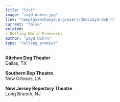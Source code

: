 ```yaml
---
title: "Sick"
image: "zayd_dohrn.jpg"
link: "newplayexchange.org/users/366/zayd-dohrn"
current: "false"
related:
- Rolling World Premieres
author: "Zayd Dohrn"
type: "rolling_premier"
---
```


**Kitchen Dog Theater**\
Dallas, TX

**Southern Rep Theatre**\
New Orleans, LA

**New Jersey Repertory Theatre**\
Long Branch, NJ

